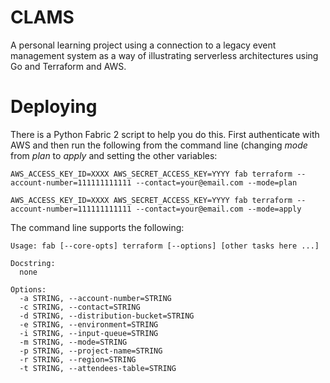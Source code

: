 # CLAMS
A personal learning project using a connection to a legacy event management system as a way of illustrating serverless architectures using Go and Terraform and AWS.

# Deploying

There is a Python Fabric 2 script to help you do this.  First authenticate with AWS and then run the following from the command line (changing _mode_ from _plan_ to _apply_ and setting the other variables:

```shell
AWS_ACCESS_KEY_ID=XXXX AWS_SECRET_ACCESS_KEY=YYYY fab terraform --account-number=111111111111 --contact=your@email.com --mode=plan

AWS_ACCESS_KEY_ID=XXXX AWS_SECRET_ACCESS_KEY=YYYY fab terraform --account-number=111111111111 --contact=your@email.com --mode=apply
```

The command line supports the following:

```shell
Usage: fab [--core-opts] terraform [--options] [other tasks here ...]

Docstring:
  none

Options:
  -a STRING, --account-number=STRING
  -c STRING, --contact=STRING
  -d STRING, --distribution-bucket=STRING
  -e STRING, --environment=STRING
  -i STRING, --input-queue=STRING
  -m STRING, --mode=STRING
  -p STRING, --project-name=STRING
  -r STRING, --region=STRING
  -t STRING, --attendees-table=STRING
```
